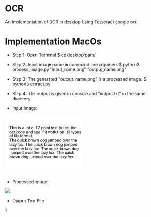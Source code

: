 # OCR
An Implementation of OCR in desktop Using Tesseract google ocr.

# Implementation MacOs

* Step 1: Open Terminal $ cd desktop/path/ 
* Step 2: Input image name in command line argument $ python3 process_image.py "input_name.png" "output_name.png" 
* Step 3: The generated "output_name.png" is a processed image. $ python3 extract.py 
* Step 4: The output is given in console and "output.txt" in the same directory. 

* Input Image: 

![](images/input.png)

* Processed Image: 

![](images/process.png)

* Output Text File

1[](images/output.png)

